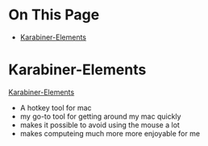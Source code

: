 # On This Page

- [Karabiner-Elements](#karabiner-elements)

# Karabiner-Elements

[Karabiner-Elements](https://karabiner-elements.pqrs.org)

* A hotkey tool for mac
* my go-to tool for getting around my mac quickly
* makes it possible to avoid using the mouse a lot
* makes computeing much more more enjoyable for me
